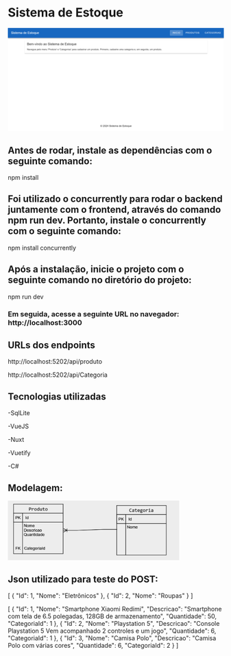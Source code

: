 # Sistema de Estoque

<img src="./TelaInicial.png" alt="Tela Inicial" width="600" /> 

## Antes de rodar, instale as dependências com o seguinte comando:

npm install

## Foi utilizado o **concurrently** para rodar o backend juntamente com o frontend, através do comando npm run dev. Portanto, instale o **concurrently** com o seguinte comando:

npm install concurrently

## Após a instalação, inicie o projeto com o seguinte comando no diretório do projeto:

npm run dev

### Em seguida, acesse a seguinte URL no navegador: http://localhost:3000

## URLs dos endpoints

http://localhost:5202/api/produto

http://localhost:5202/api/Categoria

## Tecnologias utilizadas

-SqlLite

-VueJS

-Nuxt 

-Vuetify

-C#


## Modelagem:

<img src="./modelagem.png" alt="Tela Inicial" width="400" />

## Json utilizado para teste do POST:

[
  {
    "Id": 1,
    "Nome": "Eletrônicos"
  },
  {
    "Id": 2,
    "Nome": "Roupas"
  }
]

[
  {
    "Id": 1,
    "Nome": "Smartphone Xiaomi Redimi",
    "Descricao": "Smartphone com tela de 6.5 polegadas, 128GB de armazenamento",
    "Quantidade": 50,
    "CategoriaId": 1
  },
  {
    "Id": 2,
    "Nome": "Playstation 5",
    "Descricao": "Console Playstation 5 Vem acompanhado 2 controles e um jogo",
    "Quantidade": 6,
    "CategoriaId": 1
  },
  {
    "Id": 3,
    "Nome": "Camisa Polo",
    "Descricao": "Camisa Polo com várias cores",
    "Quantidade": 6,
    "CategoriaId": 2
  }
]
